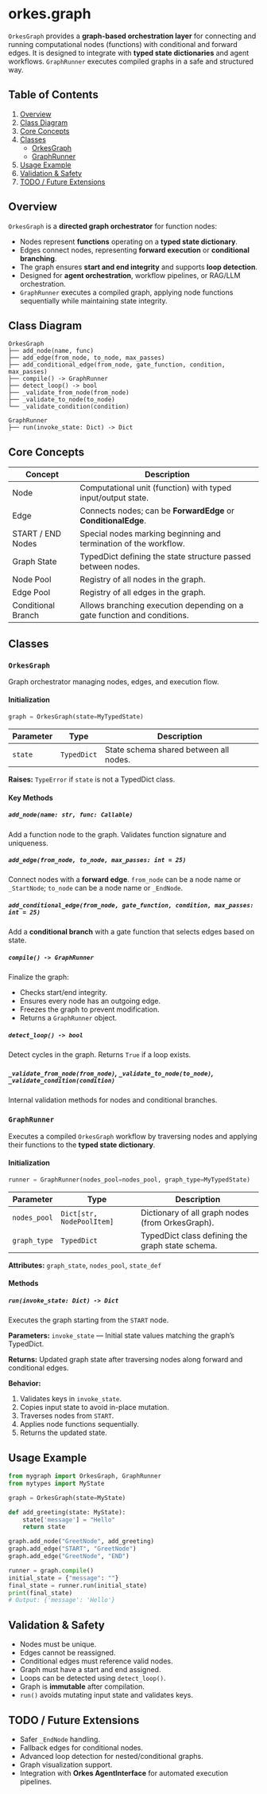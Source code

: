 
# orkes.graph

`OrkesGraph` provides a **graph-based orchestration layer** for connecting and running computational nodes (functions) with conditional and forward edges. It is designed to integrate with **typed state dictionaries** and agent workflows. `GraphRunner` executes compiled graphs in a safe and structured way.


## Table of Contents
1. [Overview](#overview)
2. [Class Diagram](#class-diagram)
3. [Core Concepts](#core-concepts)
4. [Classes](#classes)
   * [OrkesGraph](#orkesgraph)
   * [GraphRunner](#graphrunner)
5. [Usage Example](#usage-example)
6. [Validation & Safety](#validation--safety)
7. [TODO / Future Extensions](#todo--future-extensions)

## Overview
`OrkesGraph` is a **directed graph orchestrator** for function nodes:

* Nodes represent **functions** operating on a **typed state dictionary**.
* Edges connect nodes, representing **forward execution** or **conditional branching**.
* The graph ensures **start and end integrity** and supports **loop detection**.
* Designed for **agent orchestration**, workflow pipelines, or RAG/LLM orchestration.
* `GraphRunner` executes a compiled graph, applying node functions sequentially while maintaining state integrity.

## Class Diagram

```
OrkesGraph
├── add_node(name, func)
├── add_edge(from_node, to_node, max_passes)
├── add_conditional_edge(from_node, gate_function, condition, max_passes)
├── compile() -> GraphRunner
├── detect_loop() -> bool
├── _validate_from_node(from_node)
├── _validate_to_node(to_node)
└── _validate_condition(condition)

GraphRunner
├── run(invoke_state: Dict) -> Dict
```

## Core Concepts

| Concept            | Description                                                             |
| ------------------ | ----------------------------------------------------------------------- |
| Node               | Computational unit (function) with typed input/output state.            |
| Edge               | Connects nodes; can be **ForwardEdge** or **ConditionalEdge**.          |
| START / END Nodes  | Special nodes marking beginning and termination of the workflow.        |
| Graph State        | TypedDict defining the state structure passed between nodes.            |
| Node Pool          | Registry of all nodes in the graph.                                     |
| Edge Pool          | Registry of all edges in the graph.                                     |
| Conditional Branch | Allows branching execution depending on a gate function and conditions. |


## Classes

### `OrkesGraph`

Graph orchestrator managing nodes, edges, and execution flow.

#### Initialization

```python
graph = OrkesGraph(state=MyTypedState)
```

| Parameter | Type        | Description                            |
| --------- | ----------- | -------------------------------------- |
| `state`   | `TypedDict` | State schema shared between all nodes. |

**Raises:** `TypeError` if `state` is not a TypedDict class.


#### Key Methods

##### `add_node(name: str, func: Callable)`

Add a function node to the graph. Validates function signature and uniqueness.

##### `add_edge(from_node, to_node, max_passes: int = 25)`

Connect nodes with a **forward edge**. `from_node` can be a node name or `_StartNode`; `to_node` can be a node name or `_EndNode`.

##### `add_conditional_edge(from_node, gate_function, condition, max_passes: int = 25)`

Add a **conditional branch** with a gate function that selects edges based on state.

##### `compile() -> GraphRunner`

Finalize the graph:

* Checks start/end integrity.
* Ensures every node has an outgoing edge.
* Freezes the graph to prevent modification.
* Returns a `GraphRunner` object.

##### `detect_loop() -> bool`

Detect cycles in the graph. Returns `True` if a loop exists.

##### `_validate_from_node(from_node)`, `_validate_to_node(to_node)`, `_validate_condition(condition)`

Internal validation methods for nodes and conditional branches.


### `GraphRunner`

Executes a compiled `OrkesGraph` workflow by traversing nodes and applying their functions to the **typed state dictionary**.

#### Initialization

```python
runner = GraphRunner(nodes_pool=nodes_pool, graph_type=MyTypedState)
```

| Parameter    | Type                      | Description                                      |
| ------------ | ------------------------- | ------------------------------------------------ |
| `nodes_pool` | `Dict[str, NodePoolItem]` | Dictionary of all graph nodes (from OrkesGraph). |
| `graph_type` | `TypedDict`               | TypedDict class defining the graph state schema. |

**Attributes:** `graph_state`, `nodes_pool`, `state_def`


#### Methods

##### `run(invoke_state: Dict) -> Dict`

Executes the graph starting from the `START` node.

**Parameters:** `invoke_state` — Initial state values matching the graph’s TypedDict.

**Returns:** Updated graph state after traversing nodes along forward and conditional edges.

**Behavior:**

1. Validates keys in `invoke_state`.
2. Copies input state to avoid in-place mutation.
3. Traverses nodes from `START`.
4. Applies node functions sequentially.
5. Returns the updated state.

## Usage Example

```python
from mygraph import OrkesGraph, GraphRunner
from mytypes import MyState

graph = OrkesGraph(state=MyState)

def add_greeting(state: MyState):
    state['message'] = "Hello"
    return state

graph.add_node("GreetNode", add_greeting)
graph.add_edge("START", "GreetNode")
graph.add_edge("GreetNode", "END")

runner = graph.compile()
initial_state = {"message": ""}
final_state = runner.run(initial_state)
print(final_state)
# Output: {'message': 'Hello'}
```

## Validation & Safety

* Nodes must be unique.
* Edges cannot be reassigned.
* Conditional edges must reference valid nodes.
* Graph must have a start and end assigned.
* Loops can be detected using `detect_loop()`.
* Graph is **immutable** after compilation.
* `run()` avoids mutating input state and validates keys.


## TODO / Future Extensions

* Safer `_EndNode` handling.
* Fallback edges for conditional nodes.
* Advanced loop detection for nested/conditional graphs.
* Graph visualization support.
* Integration with **Orkes AgentInterface** for automated execution pipelines.

